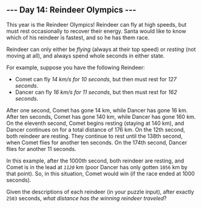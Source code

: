 ## \--- Day 14: Reindeer Olympics ---

This year is the Reindeer Olympics! Reindeer can fly at high speeds, but must
rest occasionally to recover their energy. Santa would like to know which of
his reindeer is fastest, and so he has them race.

Reindeer can only either be _flying_ (always at their top speed) or _resting_
(not moving at all), and always spend whole seconds in either state.

For example, suppose you have the following Reindeer:

  * Comet can fly _14 km/s for 10 seconds_, but then must rest for _127 seconds_.
  * Dancer can fly _16 km/s for 11 seconds_, but then must rest for _162 seconds_.

After one second, Comet has gone 14 km, while Dancer has gone 16 km. After ten
seconds, Comet has gone 140 km, while Dancer has gone 160 km. On the eleventh
second, Comet begins resting (staying at 140 km), and Dancer continues on for
a total distance of 176 km. On the 12th second, both reindeer are resting.
They continue to rest until the 138th second, when Comet flies for another ten
seconds. On the 174th second, Dancer flies for another 11 seconds.

In this example, after the 1000th second, both reindeer are resting, and Comet
is in the lead at _`1120`_ km (poor Dancer has only gotten `1056` km by that
point). So, in this situation, Comet would win (if the race ended at 1000
seconds).

Given the descriptions of each reindeer (in your puzzle input), after exactly
`2503` seconds, _what distance has the winning reindeer traveled_?

